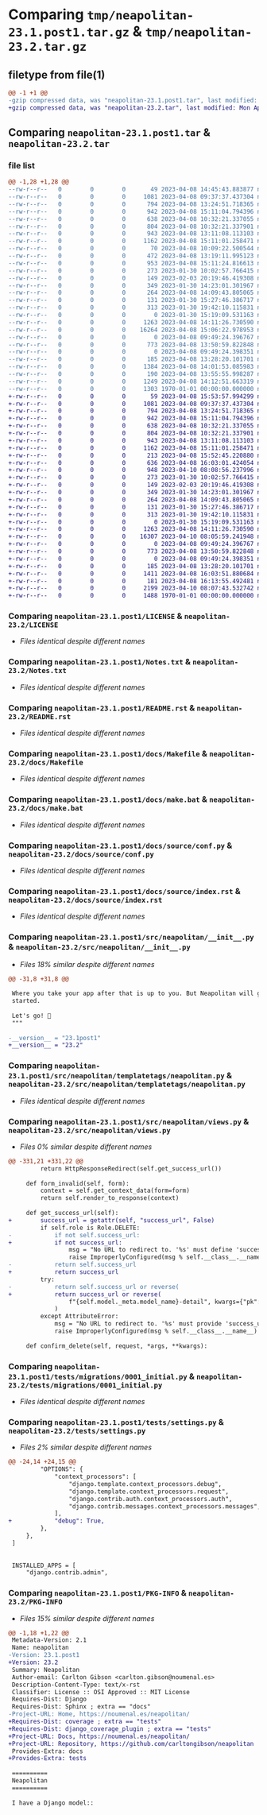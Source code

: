 # Comparing `tmp/neapolitan-23.1.post1.tar.gz` & `tmp/neapolitan-23.2.tar.gz`

## filetype from file(1)

```diff
@@ -1 +1 @@
-gzip compressed data, was "neapolitan-23.1.post1.tar", last modified: Sat Apr  8 15:11:43 2023, max compression
+gzip compressed data, was "neapolitan-23.2.tar", last modified: Mon Apr 10 08:09:37 2023, max compression
```

## Comparing `neapolitan-23.1.post1.tar` & `neapolitan-23.2.tar`

### file list

```diff
@@ -1,28 +1,28 @@
--rw-r--r--   0        0        0       49 2023-04-08 14:45:43.883877 neapolitan-23.1.post1/.gitignore
--rw-r--r--   0        0        0     1081 2023-04-08 09:37:37.437304 neapolitan-23.1.post1/LICENSE
--rw-r--r--   0        0        0      794 2023-04-08 13:24:51.718365 neapolitan-23.1.post1/Notes.txt
--rw-r--r--   0        0        0      942 2023-04-08 15:11:04.794396 neapolitan-23.1.post1/README.rst
--rw-r--r--   0        0        0      638 2023-04-08 10:32:21.337055 neapolitan-23.1.post1/docs/Makefile
--rw-r--r--   0        0        0      804 2023-04-08 10:32:21.337901 neapolitan-23.1.post1/docs/make.bat
--rw-r--r--   0        0        0      943 2023-04-08 13:11:08.113103 neapolitan-23.1.post1/docs/source/conf.py
--rw-r--r--   0        0        0     1162 2023-04-08 15:11:01.258471 neapolitan-23.1.post1/docs/source/index.rst
--rw-r--r--   0        0        0       70 2023-04-08 10:09:22.500544 neapolitan-23.1.post1/justfile
--rw-r--r--   0        0        0      472 2023-04-08 13:19:11.995123 neapolitan-23.1.post1/pyproject.toml
--rw-r--r--   0        0        0      953 2023-04-08 15:11:24.816613 neapolitan-23.1.post1/src/neapolitan/__init__.py
--rw-r--r--   0        0        0      273 2023-01-30 10:02:57.766415 neapolitan-23.1.post1/src/neapolitan/templates/neapolitan/object_confirm_delete.html
--rw-r--r--   0        0        0      149 2023-02-03 20:19:46.419308 neapolitan-23.1.post1/src/neapolitan/templates/neapolitan/object_detail.html
--rw-r--r--   0        0        0      349 2023-01-30 14:23:01.301967 neapolitan-23.1.post1/src/neapolitan/templates/neapolitan/object_form.html
--rw-r--r--   0        0        0      264 2023-04-08 14:09:43.805065 neapolitan-23.1.post1/src/neapolitan/templates/neapolitan/object_list.html
--rw-r--r--   0        0        0      131 2023-01-30 15:27:46.386717 neapolitan-23.1.post1/src/neapolitan/templates/neapolitan/partial/detail.html
--rw-r--r--   0        0        0      313 2023-01-30 19:42:10.115831 neapolitan-23.1.post1/src/neapolitan/templates/neapolitan/partial/list.html
--rw-r--r--   0        0        0        0 2023-01-30 15:19:09.531163 neapolitan-23.1.post1/src/neapolitan/templatetags/__init__.py
--rw-r--r--   0        0        0     1263 2023-04-08 14:11:26.730590 neapolitan-23.1.post1/src/neapolitan/templatetags/neapolitan.py
--rw-r--r--   0        0        0    16264 2023-04-08 15:06:22.978953 neapolitan-23.1.post1/src/neapolitan/views.py
--rw-r--r--   0        0        0        0 2023-04-08 09:49:24.396767 neapolitan-23.1.post1/tests/__init__.py
--rw-r--r--   0        0        0      773 2023-04-08 13:50:59.822848 neapolitan-23.1.post1/tests/migrations/0001_initial.py
--rw-r--r--   0        0        0        0 2023-04-08 09:49:24.398351 neapolitan-23.1.post1/tests/migrations/__init__.py
--rw-r--r--   0        0        0      185 2023-04-08 13:28:20.101701 neapolitan-23.1.post1/tests/models.py
--rw-r--r--   0        0        0     1384 2023-04-08 14:01:53.085983 neapolitan-23.1.post1/tests/settings.py
--rw-r--r--   0        0        0      190 2023-04-08 13:55:55.998287 neapolitan-23.1.post1/tests/templates/base.html
--rw-r--r--   0        0        0     1249 2023-04-08 14:12:51.663319 neapolitan-23.1.post1/tests/tests.py
--rw-r--r--   0        0        0     1303 1970-01-01 00:00:00.000000 neapolitan-23.1.post1/PKG-INFO
+-rw-r--r--   0        0        0       59 2023-04-08 15:53:57.994299 neapolitan-23.2/.gitignore
+-rw-r--r--   0        0        0     1081 2023-04-08 09:37:37.437304 neapolitan-23.2/LICENSE
+-rw-r--r--   0        0        0      794 2023-04-08 13:24:51.718365 neapolitan-23.2/Notes.txt
+-rw-r--r--   0        0        0      942 2023-04-08 15:11:04.794396 neapolitan-23.2/README.rst
+-rw-r--r--   0        0        0      638 2023-04-08 10:32:21.337055 neapolitan-23.2/docs/Makefile
+-rw-r--r--   0        0        0      804 2023-04-08 10:32:21.337901 neapolitan-23.2/docs/make.bat
+-rw-r--r--   0        0        0      943 2023-04-08 13:11:08.113103 neapolitan-23.2/docs/source/conf.py
+-rw-r--r--   0        0        0     1162 2023-04-08 15:11:01.258471 neapolitan-23.2/docs/source/index.rst
+-rw-r--r--   0        0        0      213 2023-04-08 15:52:45.220880 neapolitan-23.2/justfile
+-rw-r--r--   0        0        0      636 2023-04-08 16:03:01.424054 neapolitan-23.2/pyproject.toml
+-rw-r--r--   0        0        0      948 2023-04-10 08:08:56.237996 neapolitan-23.2/src/neapolitan/__init__.py
+-rw-r--r--   0        0        0      273 2023-01-30 10:02:57.766415 neapolitan-23.2/src/neapolitan/templates/neapolitan/object_confirm_delete.html
+-rw-r--r--   0        0        0      149 2023-02-03 20:19:46.419308 neapolitan-23.2/src/neapolitan/templates/neapolitan/object_detail.html
+-rw-r--r--   0        0        0      349 2023-01-30 14:23:01.301967 neapolitan-23.2/src/neapolitan/templates/neapolitan/object_form.html
+-rw-r--r--   0        0        0      264 2023-04-08 14:09:43.805065 neapolitan-23.2/src/neapolitan/templates/neapolitan/object_list.html
+-rw-r--r--   0        0        0      131 2023-01-30 15:27:46.386717 neapolitan-23.2/src/neapolitan/templates/neapolitan/partial/detail.html
+-rw-r--r--   0        0        0      313 2023-01-30 19:42:10.115831 neapolitan-23.2/src/neapolitan/templates/neapolitan/partial/list.html
+-rw-r--r--   0        0        0        0 2023-01-30 15:19:09.531163 neapolitan-23.2/src/neapolitan/templatetags/__init__.py
+-rw-r--r--   0        0        0     1263 2023-04-08 14:11:26.730590 neapolitan-23.2/src/neapolitan/templatetags/neapolitan.py
+-rw-r--r--   0        0        0    16307 2023-04-10 08:05:59.241948 neapolitan-23.2/src/neapolitan/views.py
+-rw-r--r--   0        0        0        0 2023-04-08 09:49:24.396767 neapolitan-23.2/tests/__init__.py
+-rw-r--r--   0        0        0      773 2023-04-08 13:50:59.822848 neapolitan-23.2/tests/migrations/0001_initial.py
+-rw-r--r--   0        0        0        0 2023-04-08 09:49:24.398351 neapolitan-23.2/tests/migrations/__init__.py
+-rw-r--r--   0        0        0      185 2023-04-08 13:28:20.101701 neapolitan-23.2/tests/models.py
+-rw-r--r--   0        0        0     1411 2023-04-08 16:03:51.880684 neapolitan-23.2/tests/settings.py
+-rw-r--r--   0        0        0      181 2023-04-08 16:13:55.492481 neapolitan-23.2/tests/templates/base.html
+-rw-r--r--   0        0        0     2199 2023-04-10 08:07:43.532742 neapolitan-23.2/tests/tests.py
+-rw-r--r--   0        0        0     1488 1970-01-01 00:00:00.000000 neapolitan-23.2/PKG-INFO
```

### Comparing `neapolitan-23.1.post1/LICENSE` & `neapolitan-23.2/LICENSE`

 * *Files identical despite different names*

### Comparing `neapolitan-23.1.post1/Notes.txt` & `neapolitan-23.2/Notes.txt`

 * *Files identical despite different names*

### Comparing `neapolitan-23.1.post1/README.rst` & `neapolitan-23.2/README.rst`

 * *Files identical despite different names*

### Comparing `neapolitan-23.1.post1/docs/Makefile` & `neapolitan-23.2/docs/Makefile`

 * *Files identical despite different names*

### Comparing `neapolitan-23.1.post1/docs/make.bat` & `neapolitan-23.2/docs/make.bat`

 * *Files identical despite different names*

### Comparing `neapolitan-23.1.post1/docs/source/conf.py` & `neapolitan-23.2/docs/source/conf.py`

 * *Files identical despite different names*

### Comparing `neapolitan-23.1.post1/docs/source/index.rst` & `neapolitan-23.2/docs/source/index.rst`

 * *Files identical despite different names*

### Comparing `neapolitan-23.1.post1/src/neapolitan/__init__.py` & `neapolitan-23.2/src/neapolitan/__init__.py`

 * *Files 18% similar despite different names*

```diff
@@ -31,8 +31,8 @@
 
 Where you take your app after that is up to you. But Neapolitan will get you
 started.
 
 Let's go! 🚀
 """
 
-__version__ = "23.1post1"
+__version__ = "23.2"
```

### Comparing `neapolitan-23.1.post1/src/neapolitan/templatetags/neapolitan.py` & `neapolitan-23.2/src/neapolitan/templatetags/neapolitan.py`

 * *Files identical despite different names*

### Comparing `neapolitan-23.1.post1/src/neapolitan/views.py` & `neapolitan-23.2/src/neapolitan/views.py`

 * *Files 0% similar despite different names*

```diff
@@ -331,21 +331,22 @@
         return HttpResponseRedirect(self.get_success_url())
 
     def form_invalid(self, form):
         context = self.get_context_data(form=form)
         return self.render_to_response(context)
 
     def get_success_url(self):
+        success_url = getattr(self, "success_url", False)
         if self.role is Role.DELETE:
-            if not self.success_url:
+            if not success_url:
                 msg = "No URL to redirect to. '%s' must define 'success_url'"
                 raise ImproperlyConfigured(msg % self.__class__.__name__)
-            return self.success_url
+            return success_url
         try:
-            return self.success_url or reverse(
+            return success_url or reverse(
                 f"{self.model._meta.model_name}-detail", kwargs={"pk": self.object.pk}
             )
         except AttributeError:
             msg = "No URL to redirect to. '%s' must provide 'success_url' " "or 'model'"
             raise ImproperlyConfigured(msg % self.__class__.__name__)
 
     def confirm_delete(self, request, *args, **kwargs):
```

### Comparing `neapolitan-23.1.post1/tests/migrations/0001_initial.py` & `neapolitan-23.2/tests/migrations/0001_initial.py`

 * *Files identical despite different names*

### Comparing `neapolitan-23.1.post1/tests/settings.py` & `neapolitan-23.2/tests/settings.py`

 * *Files 2% similar despite different names*

```diff
@@ -24,14 +24,15 @@
         "OPTIONS": {
             "context_processors": [
                 "django.template.context_processors.debug",
                 "django.template.context_processors.request",
                 "django.contrib.auth.context_processors.auth",
                 "django.contrib.messages.context_processors.messages",
             ],
+            "debug": True,
         },
     },
 ]
 
 
 INSTALLED_APPS = [
     "django.contrib.admin",
```

### Comparing `neapolitan-23.1.post1/PKG-INFO` & `neapolitan-23.2/PKG-INFO`

 * *Files 15% similar despite different names*

```diff
@@ -1,18 +1,22 @@
 Metadata-Version: 2.1
 Name: neapolitan
-Version: 23.1.post1
+Version: 23.2
 Summary: Neapolitan
 Author-email: Carlton Gibson <carlton.gibson@noumenal.es>
 Description-Content-Type: text/x-rst
 Classifier: License :: OSI Approved :: MIT License
 Requires-Dist: Django
 Requires-Dist: Sphinx ; extra == "docs"
-Project-URL: Home, https://noumenal.es/neapolitan/
+Requires-Dist: coverage ; extra == "tests"
+Requires-Dist: django_coverage_plugin ; extra == "tests"
+Project-URL: Docs, https://noumenal.es/neapolitan/
+Project-URL: Repository, https://github.com/carltongibson/neapolitan
 Provides-Extra: docs
+Provides-Extra: tests
 
 ==========
 Neapolitan
 ==========
 
 I have a Django model::
```

